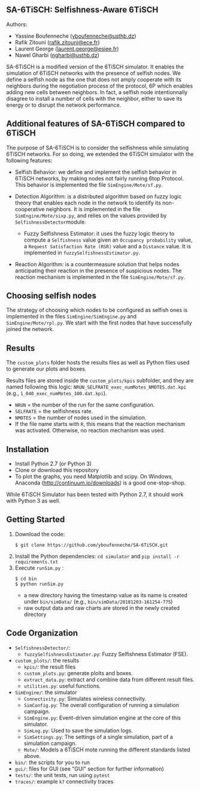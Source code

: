 ## SA-6TiSCH: Selfishness-Aware 6TiSCH

Authors:

* Yassine Boufenneche (yboufenneche@usthb.dz)
* Rafik Zitouni (rafik.zitouni@ece.fr)
* Laurent George (laurent.george@esiee.fr)
* Nawel Gharbi (ngharbi@usthb.dz)

SA-6TiSCH is a modified version of the 6TiSCH simulator. It enables the simulation of 6TiSCH networks with the presence of selfish nodes. We define a selfish node as the one that does not amply cooperate with its neighbors during the negotiation process of the protocol, 6P which enables adding new cells between neighbors. In fact, a selfish node intentionnally disagree to install a number of cells with the neighbor, either to save its energy or to disrupt the network performance.

## Additional features of SA-6TiSCH compared to 6TiSCH

The purpose of SA-6TiSCH is to consider the selfishness while simulating 6TiSCH networks. For so doing, we extended the 6TiSCH simulator with the following features:

* Selfish Behavior: we define and implement the selfish behavior in 6TiSCH networks, by making nodes not fairly running 6top Protocol. This behavior is implemented the file `SimEngine/Mote/sf.py`.

* Detection Algorithm: is a distributed algorithm based on fuzzy logic theory that enables each node in the network to identify its non-cooperative neighbors. It is implemented in the file `SimEngine/Mote/sixp.py`, and relies on the values provided by `SelfishnessDetector`module.
    
    * Fuzzy Selfishness Estimator: it uses the fuzzy logic theory to compute a `Selfishness` value given an `Occupancy probability` value, a `Request Satisfaction Rate (RSR)` value and a `Distance` value. It is implemented in `fuzzySelfishnessEstimator.py`.
       
* Reaction Algorithm:  is a countermeasure solution that helps nodes anticipating their reaction in the presence of suspicious nodes. The reaction mechanism is implemented in the file `SimEngine/Mote/sf.py`.

## Choosing selfish nodes

The strategy of choosing which nodes to be configured as selfish ones is implemented in the files `SimEngine/SimEngine.py` and `SimEngine/Mote/rpl.py`. We start with the first nodes that have successfully joined the network.

## Results

The `custom_plots` folder hosts the results files as well as Python files used to generate our plots and boxes.

Results files are stored inside the `custom_plots/kpis` subfolder, and they are named following this logic: `NRUN_SELFRATE_exec_numMotes_NMOTES.dat.kpi` (e.g., `1_040_exec_numMotes_100.dat.kpi`).

* `NRUN` = the number of the run for the same configuration.
* `SELFRATE` = the selfishness rate.
* `NMOTES` = the number of nodes used in the simulation.
* If the file name starts with `R`, this means that the reaction mechanism was activated. Otherwise, no reaction mechanism was used.

## Installation

* Install Python 2.7 (or Python 3)
* Clone or download this repository
* To plot the graphs, you need Matplotlib and scipy. On Windows, Anaconda (http://continuum.io/downloads) is a good one-stop-shop.

While 6TiSCH Simulator has been tested with Python 2.7, it should work with Python 3 as well.

## Getting Started

1. Download the code:
   ```
   $ git clone https://github.com/yboufenneche/SA-6TiSCH.git
   ```
1. Install the Python dependencies:
   `cd simulator` and `pip install -r requirements.txt`
1. Execute `runSim.py` :
   ```
   $ cd bin
   $ python runSim.py
   ```
   * a new directory having the timestamp value as its name is created under
     `bin/simData/` (e.g., `bin/simData/20181203-161254-775`)
   * raw output data and raw charts are stored in the newly created directory

## Code Organization

* `SelfishnessDetector/`:
    * `fuzzySelfishnessEstimator.py`: Fuzzy Selfishness Estimator (FSE).
* `custom_plots/`: the results
    * `kpis/`: the result files
    * `custom_plots.py`: generate plolts and boxes.
    * `extract_data.py`: extract and combine data from different result files.
    * `utilities.py`: useful functions.
* `SimEngine/`: the simulator
    * `Connectivity.py`: Simulates wireless connectivity.
    * `SimConfig.py`: The overall configuration of running a simulation campaign.
    * `SimEngine.py`: Event-driven simulation engine at the core of this simulator.
    * `SimLog.py`: Used to save the simulation logs.
    * `SimSettings.py`: The settings of a single simulation, part of a simulation campaign.
    * `Mote/`: Models a 6TiSCH mote running the different standards listed above.
* `bin/`: the scripts for you to run
* `gui/`: files for GUI (see "GUI" section for further information)
* `tests/`: the unit tests, run using `pytest`
* `traces/`: example `k7` connectivity traces

